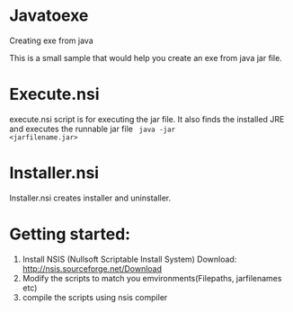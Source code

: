 # Javatoexe
Creating exe from java

This is a small sample that would help you create an exe from java jar file.

# Execute.nsi

execute.nsi script is for executing the jar file. 
It also finds the installed JRE and executes the runnable jar file
<code> java -jar <jarfilename.jar> </code>

# Installer.nsi

Installer.nsi creates installer and uninstaller.


# Getting started:

1. Install NSIS (Nullsoft Scriptable Install System) 
   Download: http://nsis.sourceforge.net/Download
2. Modify the scripts to match you emvironments(Filepaths, jarfilenames etc)
3. compile the scripts using nsis compiler

